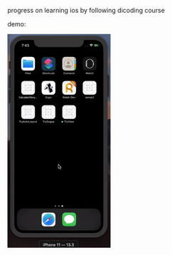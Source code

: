 progress on learning ios by following dicoding course

demo:

![demo](https://github.com/kafinsalim/dicoding-ios-latihan-tab/raw/master/demo%20dicoding%20ios.gif)
